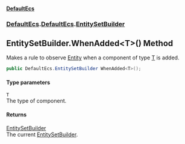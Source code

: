 #### [DefaultEcs](./index.md 'index')
### [DefaultEcs](./index.md 'index').[DefaultEcs](./DefaultEcs.md 'DefaultEcs').[EntitySetBuilder](./DefaultEcs-EntitySetBuilder.md 'DefaultEcs.EntitySetBuilder')
## EntitySetBuilder.WhenAdded&lt;T&gt;() Method
Makes a rule to observe [Entity](./DefaultEcs-Entity.md 'DefaultEcs.Entity') when a component of type [T](#DefaultEcs-EntitySetBuilder-WhenAdded-T-()-T 'DefaultEcs.EntitySetBuilder.WhenAdded&lt;T&gt;().T') is added.  
```C#
public DefaultEcs.EntitySetBuilder WhenAdded<T>();
```
#### Type parameters
<a name='DefaultEcs-EntitySetBuilder-WhenAdded-T-()-T'></a>
`T`  
The type of component.  
#### Returns
[EntitySetBuilder](./DefaultEcs-EntitySetBuilder.md 'DefaultEcs.EntitySetBuilder')  
The current [EntitySetBuilder](./DefaultEcs-EntitySetBuilder.md 'DefaultEcs.EntitySetBuilder').  
